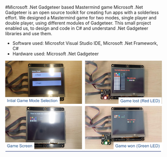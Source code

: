 #Microsoft .Net Gadgeteer based Mastermind game
Microsoft .Net Gadgeteer is an open source toolkit for creating fun apps with a solderless effort. We designed a Mastermind game for two modes, single player and double player, using different modules of Gadgeteer. This small project enabled us, to design and code in C# and understand .Net Gadgeteer libraries and use them.

* Software used: Microsfot Visual Studio IDE,  Microsoft .Net Framework, C#
* Hardware used: Microsoft .Net Gadgeteer

![Alt text](./MasterMindGame_OutOutResult.png "Output Result:")
